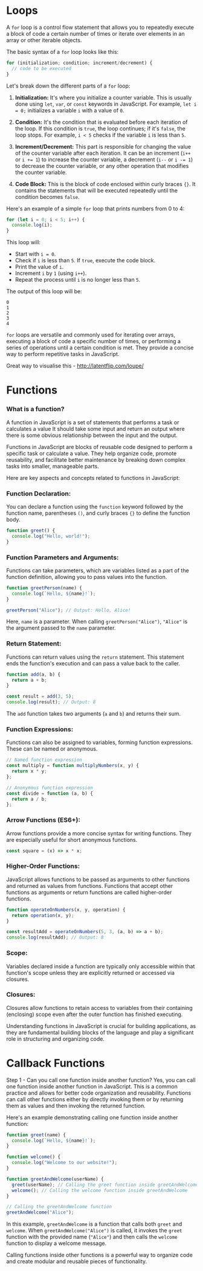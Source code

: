 # Loops
A `for` loop is a control flow statement that allows you to repeatedly execute a block of code a certain number of times or iterate over elements in an array or other iterable objects.

The basic syntax of a `for` loop looks like this:

```javascript
for (initialization; condition; increment/decrement) {
  // code to be executed
}
```

Let's break down the different parts of a `for` loop:

1. **Initialization:** It's where you initialize a counter variable. This is usually done using `let`, `var`, or `const` keywords in JavaScript. For example, `let i = 0;` initializes a variable `i` with a value of `0`.

2. **Condition:** It's the condition that is evaluated before each iteration of the loop. If this condition is `true`, the loop continues; if it's `false`, the loop stops. For example, `i < 5` checks if the variable `i` is less than `5`.

3. **Increment/Decrement:** This part is responsible for changing the value of the counter variable after each iteration. It can be an increment (`i++` or `i += 1`) to increase the counter variable, a decrement (`i--` or `i -= 1`) to decrease the counter variable, or any other operation that modifies the counter variable.

4. **Code Block:** This is the block of code enclosed within curly braces `{}`. It contains the statements that will be executed repeatedly until the condition becomes `false`.

Here's an example of a simple `for` loop that prints numbers from 0 to 4:

```javascript
for (let i = 0; i < 5; i++) {
  console.log(i);
}
```

This loop will:

- Start with `i = 0`.
- Check if `i` is less than `5`. If `true`, execute the code block.
- Print the value of `i`.
- Increment `i` by `1` (using `i++`).
- Repeat the process until `i` is no longer less than `5`.

The output of this loop will be:

```
0
1
2
3
4
```

`for` loops are versatile and commonly used for iterating over arrays, executing a block of code a specific number of times, or performing a series of operations until a certain condition is met. They provide a concise way to perform repetitive tasks in JavaScript.

Great way to visualise this - http://latentflip.com/loupe/

# Functions

### What is a function?
A function in JavaScript is a set of statements that performs a task or
calculates a value It should take some input and return an output where there is some obvious
relationship between the input and the output.

Functions in JavaScript are blocks of reusable code designed to perform a specific task or calculate a value. They help organize code, promote reusability, and facilitate better maintenance by breaking down complex tasks into smaller, manageable parts.

Here are key aspects and concepts related to functions in JavaScript:

### Function Declaration:

You can declare a function using the `function` keyword followed by the function name, parentheses `()`, and curly braces `{}` to define the function body.

```javascript
function greet() {
  console.log("Hello, world!");
}
```

### Function Parameters and Arguments:

Functions can take parameters, which are variables listed as a part of the function definition, allowing you to pass values into the function.

```javascript
function greetPerson(name) {
  console.log(`Hello, ${name}!`);
}

greetPerson("Alice"); // Output: Hello, Alice!
```

Here, `name` is a parameter. When calling `greetPerson("Alice")`, `"Alice"` is the argument passed to the `name` parameter.

### Return Statement:

Functions can return values using the `return` statement. This statement ends the function's execution and can pass a value back to the caller.

```javascript
function add(a, b) {
  return a + b;
}

const result = add(3, 5);
console.log(result); // Output: 8
```

The `add` function takes two arguments (`a` and `b`) and returns their sum.

### Function Expressions:

Functions can also be assigned to variables, forming function expressions. These can be named or anonymous.

```javascript
// Named function expression
const multiply = function multiplyNumbers(x, y) {
  return x * y;
};

// Anonymous function expression
const divide = function (a, b) {
  return a / b;
};
```

### Arrow Functions (ES6+):

Arrow functions provide a more concise syntax for writing functions. They are especially useful for short anonymous functions.

```javascript
const square = (x) => x * x;
```

### Higher-Order Functions:

JavaScript allows functions to be passed as arguments to other functions and returned as values from functions. Functions that accept other functions as arguments or return functions are called higher-order functions.

```javascript
function operateOnNumbers(x, y, operation) {
  return operation(x, y);
}

const resultAdd = operateOnNumbers(5, 3, (a, b) => a + b);
console.log(resultAdd); // Output: 8
```

### Scope:

Variables declared inside a function are typically only accessible within that function's scope unless they are explicitly returned or accessed via closures.

### Closures:

Closures allow functions to retain access to variables from their containing (enclosing) scope even after the outer function has finished executing.

Understanding functions in JavaScript is crucial for building applications, as they are fundamental building blocks of the language and play a significant role in structuring and organizing code.

# Callback Functions
Step 1 - Can you call one function inside another function?
Yes, you can call one function inside another function in JavaScript. This is a common practice and allows for better code organization and reusability. Functions can call other functions either by directly invoking them or by returning them as values and then invoking the returned function.

Here's an example demonstrating calling one function inside another function:

```javascript
function greet(name) {
  console.log(`Hello, ${name}!`);
}

function welcome() {
  console.log("Welcome to our website!");
}

function greetAndWelcome(userName) {
  greet(userName); // Calling the greet function inside greetAndWelcome
  welcome(); // Calling the welcome function inside greetAndWelcome
}

// Calling the greetAndWelcome function
greetAndWelcome("Alice");
```

In this example, `greetAndWelcome` is a function that calls both `greet` and `welcome`. When `greetAndWelcome("Alice")` is called, it invokes the `greet` function with the provided name (`"Alice"`) and then calls the `welcome` function to display a welcome message.

Calling functions inside other functions is a powerful way to organize code and create modular and reusable pieces of functionality.